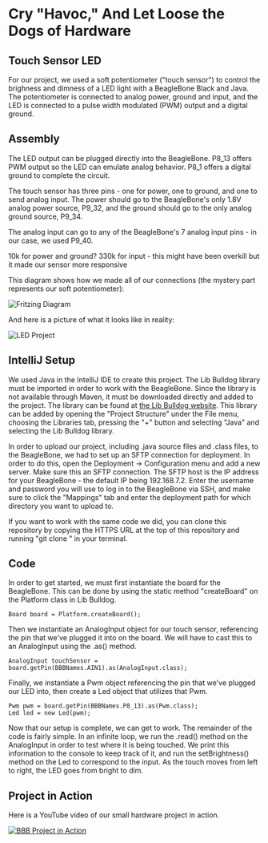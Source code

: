 # Cry "Havoc," And Let Loose the Dogs of Hardware

## Touch Sensor LED

For our project, we used a soft potentiometer ("touch sensor") to control the brighness and dimness of a LED light with a BeagleBone Black and Java. The potentiometer is connected to analog power, ground and input, and the LED is connected to a pulse width modulated (PWM) output and a digital ground.

## Assembly

The LED output can be plugged directly into the BeagleBone. P8_13 offers PWM output so the LED can emulate analog behavior. P8_1 offers a digital ground to complete the circuit.

The touch sensor has three pins - one for power, one to ground, and one to send analog input. The power should go to the BeagleBone's only 1.8V analog power source, P9_32, and the ground should go to the only analog ground source, P9_34.

The analog input can go to any of the BeagleBone's 7 analog input pins - in our case, we used P9_40. 

10k for power and ground?
330k for input - this might have been overkill but it made our sensor more responsive

This diagram shows how we made all of our connections (the mystery part represents our soft potentiometer):

![Fritzing Diagram](http://i.imgur.com/oTOHbwL.png)

And here is a picture of what it looks like in reality:

![LED Project](http://i.imgur.com/M8nBTYE.jpg)

## IntelliJ Setup

We used Java in the IntelliJ IDE to create this project. The Lib Bulldog library must be imported in order to work with the BeagleBone. Since the library is not available through Maven, it must be downloaded directly and added to the project. The library can be found at [the Lib Bulldog website](http://libbulldog.org/). This library can be added by opening the "Project Structure" under the File menu, choosing the Libraries tab, pressing the "+" button and selecting "Java" and selecting the Lib Bulldog library.

In order to upload our project, including .java source files and .class files, to the BeagleBone, we had to set up an SFTP connection for deployment. In order to do this, open the Deployment -> Configuration menu and add a new server. Make sure this an SFTP connection. The SFTP host is the IP address for your BeagleBone - the default IP being 192.168.7.2. Enter the username and password you will use to log in to the BeagleBone via SSH, and make sure to click the "Mappings" tab and enter the deployment path for which directory you want to upload to.

If you want to work with the same code we did, you can clone this repository by copying the HTTPS URL at the top of this repository and running "git clone <URL>" in your terminal.

## Code

In order to get started, we must first instantiate the board for the BeagleBone. This can be done by using the static method "createBoard" on the Platform class in Lib Bulldog.

	Board board = Platform.createBoard();

Then we instantiate an AnalogInput object for our touch sensor, referencing the pin that we've plugged it into on the board. We will have to cast this to an AnalogInput using the .as() method.

	AnalogInput touchSensor = board.getPin(BBBNames.AIN1).as(AnalogInput.class);

Finally, we instantiate a Pwm object referencing the pin that we've plugged our LED into, then create a Led object that utilizes that Pwm.

	Pwm pwm = board.getPin(BBBNames.P8_13).as(Pwm.class);
	Led led = new Led(pwm);

Now that our setup is complete, we can get to work. The remainder of the code is fairly simple. In an infinite loop, we run the .read() method on the AnalogInput in order to test where it is being touched. We print this information to the console to keep track of it, and run the setBrightness() method on the Led to correspond to the input. As the touch moves from left to right, the LED goes from bright to dim.

## Project in Action

Here is a YouTube video of our small hardware project in action.

[![BBB Project in Action](http://img.youtube.com/vi/FsLj8Dov3sc/0.jpg)](http://www.youtube.com/watch?v=FsLj8Dov3sc "BBB Project in Action")